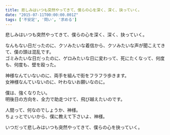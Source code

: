 ```yaml
---
title: 悲しみはいつも突然やってきて、僕らの心を深く、深く、抉っていく。
date: "2015-07-11T00:00:00.001Z"
tags: ['不安定', '問い', '求める']
---
```


悲しみはいつも突然やってきて、僕らの心を深く、深く、抉っていく。

なんもない日だったのに、クソみたいな着信から、クソみたいな声が聞こえてきて、僕の頭は混乱です。  
ゴミみたいな日だったのに、ゲロみたいな日に変わって、死にたくなって、何度も、何度も、壁を殴った。

神様なんていないのに、両手を組んで街をフラフラ歩きます。  
女神様なんていないのに、叶わないお願いなのに。

僕は、強くなりたい。  
明後日の方向を、全力で助走つけて、飛び越えたいのです。

人間って、何なのでしょうか、神様。  
ちょっとでいいから、僕に教えて下さいよ、神様。

いつだって悲しみはいつも突然やってきて、僕らの心を抉っていく。
